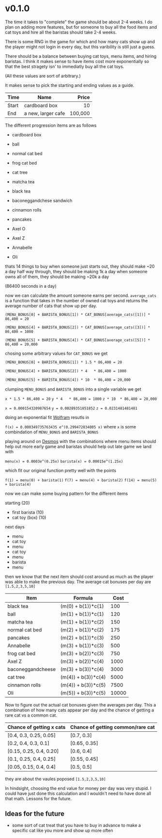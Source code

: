 # v0.1.0

The time it takes to "complete" the game should be about 2-4 weeks. I do plan on adding more features, but for someone to buy all the food items and cat toys and hire all the baristas should take 2-4 weeks.

There is some RNG in the game for which and how many cats show up and the player might not login in every day, but this varibility is still just a guess.

There should be a balance between buying cat toys, menu items, and hiring baristas. I think it makes sense to have items cost more exponentially so that the best stragety isn' to immediatly buy all the cat toys.

(All these values are sort of arbitrary.)

It makes sense to pick the starting and ending values as a guide.

| Time  | Name               |   Price |
| ----- | ------------------ | ------: |
| Start | cardboard box      |      10 |
| End   | a new, larger cafe | 100,000 |

The different progression items are as follows

- cardboard box
- ball
- normal cat bed
- frog cat bed
- cat tree

- matcha tea
- black tea
- baconeggandchese sandwich
- cinnamon rolls
- pancakes

- Axel O
- Axel Z
- Annabelle
- Oli

thats 14 things to buy
when someone just starts out, they should make ~20 a day
half way through, they should be making 1k a day
when someone owns all of them, they should be making ~20k a day

(86400 seconds in a day)

now we can calculate the amount someone earns per second. `average_cats` is a function that takes in the number of owned cat toys and returns the average number of cats that show up per day.

```
(MENU_BONUS[0] + BARISTA_BONUS[1]) * CAT_BONUS[average_cats([1])] * 86,400 = 20
```

```
(MENU_BONUS[4] + BARISTA_BONUS[2]) * CAT_BONUS[average_cats([3])] * 86,400 = 1000
```

```
(MENU_BONUS[5] + BARISTA_BONUS[4]) * CAT_BONUS[average_cats([5])] * 86,400 = 20,000
```

chosing some arbitrary values for `CAT_BONUS` we get

```tex
(MENU_BONUS[0] + BARISTA_BONUS[1]) * 1.5 * 86,400 = 20
```

```tex
(MENU_BONUS[4] + BARISTA_BONUS[2]) * 4   * 86,400 = 1000
```

```tex
(MENU_BONUS[5] + BARISTA_BONUS[4]) * 10  * 86,400 = 20,000
```

clumping `MENU_BONUS` and `BARISTA_BONUS` into a single variable we get

`x * 1.5 * 86,400 = 20`
`y * 4   * 86,400 = 1000`
`z * 10  * 86,400 = 20,000`

`x = 0.000154320987654`
`y = 0.00289351851852`
`z = 0.0231481481481`

doing an exponential fit [Wolfram](https://www.wolframalpha.com/input?i=exponential+fit+%281%2C0.0001543209876549%29%2C%287%2C0.00289351851852%29%2C%2814%2C0.0231481481481%29) resutls in

`f(x) = 0.000349735763435 e^(0.299472834005 x)`
where `x` is some combindation of `MENU_BONUS` and `BARISTA_BONUS`

playing around on [Desmos](https://www.desmos.com/calculator/8xc8di3v4m) with the combinations where menu items should help out more early game and baristas should help out late game we land with

`menu(x) = 0.0003e^(0.25x)`
`barista(x) = 0.00015e^(1.25x)`

which fit our original function pretty well with the points

`f(1) = menu(0) + barista(1)`
`f(7) = menu(4) + barista(2)`
`f(14) = menu(5) + barista(4)`

now we can make some buying pattern for the different items

starting (20)

- first barista (10)
- cat toy (box) (10)

next days

- menu
- cat toy
- menu
- cat toy
- menu
- barista
- menu

then we know that the next item should cost around as much as the player was able to make the previous day. The average cat bonuses per day are `[1.5,2,3,5,10]`

| Item              | Formula              | Cost  |
| ----------------- | -------------------- | ----- |
| black tea         | (m(0) + b(1))\*c(1)  | 100   |
| ball              | (m(1) + b(1))\*c(1)  | 120   |
| matcha tea        | (m(1) + b(1))\*c(2)  | 150   |
| normal cat bed    | (m(2) + b(1))\*c(2)  | 175   |
| pancakes          | (m(2) + b(1))\*c(3)  | 250   |
| Annabelle         | (m(3) + b(1))\*c(3)  | 500   |
| frog cat bed      | (m(3) + b(2))\*c(3)  | 750   |
| Axel Z            | (m(3) + b(2))\*c(4)  | 1000  |
| baconeggandcheese | (m(3) + b(3))\*c(4)  | 3000  |
| cat tree          | (m(4)) + b(3))\*c(4) | 5000  |
| cinnamon rolls    | (m(4)) + b(3))\*c(5) | 7500  |
| Oli               | (m(5)) + b(3))\*c(5) | 10000 |

Now to figure out the actual cat bonuses given the averages per day. This a combination of how many cats appear per day and the chance of getting a rare cat vs a common cat.

| Chance of getting x cats | Chance of getting common/rare cat |
| ------------------------ | --------------------------------- |
| [0.4, 0.3, 0.25, 0.05]   | [0.7, 0.3]                        |
| [0.2, 0.4, 0.3, 0.1]     | [0.65, 0.35]                      |
| [0.15, 0.25, 0.4, 0.20]  | [0.6, 0.4]                        |
| [0.1, 0.25, 0.4, 0.25]   | [0.55, 0.45]                      |
| [0.05, 0.15, 0.4, 0.4]   | [0.5, 0.5]                        |

they are about the vaules poposed `[1.5,2,3,5,10]`

In hindsight, choosing the end value for money per day was very stupid. I could have just done this calculation and I wouldn't need to have done all that math. Lessons for the future.

## Ideas for the future

- some sort of cat treat that you have to buy in advance to make a specific cat like you more and show up more often
